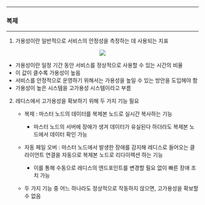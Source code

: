-----
### 복제
-----
1. 가용성이란 일반적으로 서비스의 안정성을 측정하는 데 사용되는 지표
<div align="center">
<img src="https://github.com/user-attachments/assets/f9bc7cdd-4d2d-4cb2-ab39-1b82a2c18e1c">
</div>

   - 가용성이란 일정 기간 동안 서비스를 정상적으로 사용할 수 있는 시간의 비율
   - 이 값이 클수록 가용성이 높음
   - 서비스를 안정적으로 운영하기 위해서는 가용성을 높일 수 있는 방안을 도입헤야 함
   - 가용성이 높은 시스템을 고가용성 시스템이라고 부름

2. 레디스에서 고가용성을 확보하기 위해 두 가지 기능 필요
   - 복제 : 마스터 노드의 데이터를 복제본 노드로 실시간 복사하는 기능
     + 마스터 노드의 서버에 장애가 생겨 데이터가 유실된다 하더라도 복제본 노드에서 데이터 확인 가능

   - 자동 페일 오버 : 마스터 노드에서 발생한 장애를 감지해 레디스로 들어오는 클라이언트 연결을 자동으로 복제본 노드로 리다이렉션 하는 기능
     + 이를 통해 수동으로 레디스의 엔드포인트를 변경할 필요 없이 빠른 장애 조치 가능

   - 두 가지 기능 중 어느 하나라도 정상적으로 작동하지 않으면, 고가용성을 확보할 수 없음

   
